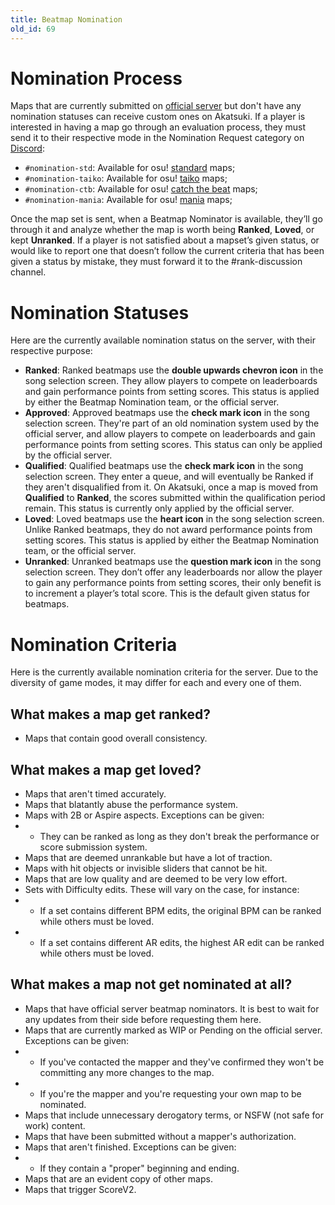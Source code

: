 ```yaml
---
title: Beatmap Nomination
old_id: 69
---
```


# Nomination Process
Maps that are currently submitted on [official server](https://osu.ppy.sh) but don't have any nomination statuses can receive custom ones on Akatsuki. If a player is interested in having a map go through an evaluation process, they must send it to their respective mode in the Nomination Request category on [Discord](https://akatsuki.gg/discord):

- `#nomination-std`: Available for osu! [standard](https://osu.ppy.sh/wiki/en/Game_mode/osu!) maps;
- `#nomination-taiko`: Available for osu! [taiko](https://osu.ppy.shwiki/en/Game_mode/osu!taiko) maps;
- `#nomination-ctb`: Available for osu! [catch the beat](https://osu.ppy.sh/wiki/en/Game_mode/osu!catch) maps;
- `#nomination-mania`: Available for osu! [mania](https://osu.ppy.sh/wiki/en/Game_mode/osu!mania) maps;

Once the map set is sent, when a Beatmap Nominator is available, they’ll go through it and analyze whether the map is worth being **Ranked**, **Loved**, or kept **Unranked**. If a player is not satisfied about a mapset’s given status, or would like to report one that doesn’t follow the current criteria that has been given a status by mistake, they must forward it to the #rank-discussion channel.

# Nomination Statuses
Here are the currently available nomination status on the server, with their respective purpose:

- **Ranked**: Ranked beatmaps use the **double upwards chevron icon** in the song selection screen. They allow players to compete on leaderboards and gain performance points from setting scores. This status is applied by either the Beatmap Nomination team, or the official server.
- **Approved**: Approved beatmaps use the **check mark icon** in the song selection screen. They're part of an old nomination system used by the official server, and allow players to compete on leaderboards and gain performance points from setting scores. This status can only be applied by the official server.
- **Qualified**: Qualified beatmaps use the **check mark icon** in the song selection screen. They enter a queue, and will eventually be Ranked if they aren't disqualified from it. On Akatsuki, once a map is moved from **Qualified** to **Ranked**, the scores submitted within the qualification period remain. This status is currently only applied by the official server.
- **Loved**: Loved beatmaps use the **heart icon** in the song selection screen. Unlike Ranked beatmaps, they do not award performance points from setting scores. This status is applied by either the Beatmap Nomination team, or the official server.
- **Unranked**: Unranked beatmaps use the **question mark icon** in the song selection screen. They don’t offer any leaderboards nor allow the player to gain any performance points from setting scores, their only benefit is to increment a player’s total score. This is the default given status for beatmaps.

# Nomination Criteria
Here is the currently available nomination criteria for the server. Due to the diversity of game modes, it may differ for each and every one of them.

## What makes a map get ranked?
- Maps that contain good overall consistency.

## What makes a map get loved?
- Maps that aren't timed accurately.
- Maps that blatantly abuse the performance system.
- Maps with 2B or Aspire aspects. Exceptions can be given:
- - They can be ranked as long as they don't break the performance or score submission system.
- Maps that are deemed unrankable but have a lot of traction.
- Maps with hit objects or invisible sliders that cannot be hit.
- Maps that are low quality and are deemed to be very low effort.
- Sets with Difficulty edits. These will vary on the case, for instance:
- - If a set contains different BPM edits, the original BPM can be ranked while others must be loved. 
- - If a set contains different AR edits, the highest AR edit can be ranked while others must be loved. 

## What makes a map not get nominated at all?
- Maps that have official server beatmap nominators. It is best to wait for any updates from their side before requesting them here.
- Maps that are currently marked as WIP or Pending on the official server. Exceptions can be given:
- - If you've contacted the mapper and they've confirmed they won't be committing any more changes to the map.
- - If you're the mapper and you're requesting your own map to be nominated.
- Maps that include unnecessary derogatory terms, or NSFW (not safe for work) content.
- Maps that have been submitted without a mapper's authorization.
- Maps that aren't finished. Exceptions can be given:
- - If they contain a "proper" beginning and ending.
- Maps that are an evident copy of other maps.
- Maps that trigger ScoreV2.
